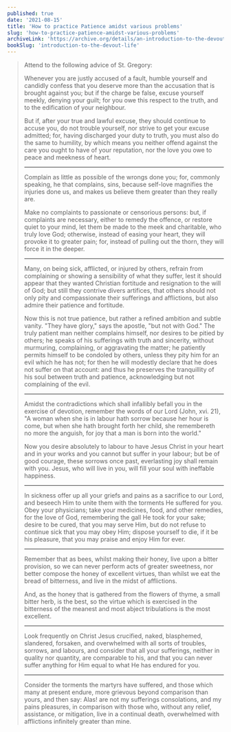 ```yaml
---
published: true
date: '2021-08-15'
title: 'How to practice Patience amidst various problems'
slug: 'how-to-practice-patience-amidst-various-problems'
archiveLink: 'https://archive.org/details/an-introduction-to-the-devout-life/page/100?view=theater'
bookSlug: 'introduction-to-the-devout-life'
---
```


> Attend to the following advice of St. Gregory:
>
> Whenever you are justly accused of a fault, humble yourself and candidly confess that you deserve more than the accusation that is brought against you; but if the charge be false, excuse yourself meekly, denying your guilt; for you owe this respect to the truth, and to the edification of your neighbour.
>
> But if, after your true and lawful excuse, they should continue to accuse you, do not trouble yourself, nor strive to get your excuse admitted; for, having discharged your duty to truth, you must also do the same to humility, by which means you neither offend against the care you ought to have of your reputation, nor the love you owe to peace and meekness of heart.
>
> ---
>
> Complain as little as possible of the wrongs done you; for, commonly speaking, he that complains, sins, because self-love magnifies the injuries done us, and makes us believe them greater than they really are.
>
> Make no complaints to passionate or censorious persons: but, if complaints are necessary, either to remedy the offence, or restore quiet to your mind, let them be made to the meek and charitable, who truly love God; otherwise, instead of easing your heart, they will provoke it to greater pain; for, instead of pulling out the thorn, they will force it in the deeper.
>
> ---
>
> Many, on being sick, afflicted, or injured by others, refrain from complaining or showing a sensibility of what they suffer, lest it should appear that they wanted Christian fortitude and resignation to the will of God; but still they contrive divers artifices, that others should not only pity and compassionate their sufferings and afflictions, but also admire their patience and fortitude.
>
> Now this is not true patience, but rather a refined ambition and subtle vanity. "They have glory," says the apostle, "but not with God." The truly patient man neither complains himself, nor desires to be pitied by others; he speaks of his sufferings with truth and sincerity, without murmuring, complaining, or aggravating the matter; he patiently permits himself to be condoled by others, unless they pity him for an evil which he has not; for then he will modestly declare that he does not suffer on that account: and thus he preserves the tranquillity of his soul between truth and patience, acknowledging but not complaining of the evil.
>
> ---
>
> Amidst the contradictions which shall infallibly befall you in the exercise of devotion, remember the words of our Lord (John, xvi. 21), "A woman when she is in labour hath sorrow because her hour is come, but when she hath brought forth her child, she remembereth no more the anguish, for joy that a man is born into the world."
>
> Now you desire absolutely to labour to have Jesus Christ in your heart and in your works and you cannot but suffer in your labour; but be of good courage, these sorrows once past, everlasting joy shall remain with you. Jesus, who will live in you, will fill your soul with ineffable happiness.
>
> ---
>
> In sickness offer up all your griefs and pains as a sacrifice to our Lord, and beseech Him to unite them with the torments He suffered for you. Obey your physicians; take your medicines, food, and other remedies, for the love of God, remembering the gall He took for your sake; desire to be cured, that you may serve Him, but do not refuse to continue sick that you may obey Him; dispose yourself to die, if it be his pleasure, that you may praise and enjoy Him for ever.
>
> ---
>
> Remember that as bees, whilst making their honey, live upon a bitter provision, so we can never perform acts of greater sweetness, nor better compose the honey of excellent virtues, than whilst we eat the bread of bitterness, and live in the midst of afflictions.
>
> And, as the honey that is gathered from the flowers of thyme, a small bitter herb, is the best, so the virtue which is exercised in the bitterness of the meanest and most abject tribulations is the most excellent.
>
> ---
>
> Look frequently on Christ Jesus crucified, naked, blasphemed, slandered, forsaken, and overwhelmed with all sorts of troubles, sorrows, and labours, and consider that all your sufferings, neither in quality nor quantity, are comparable to his, and that you can never suffer anything for Him equal to what He has endured for you.
>
> ---
>
> Consider the torments the martyrs have suffered, and those which many at present endure, more grievous beyond comparison than yours, and then say: Alas! are not my sufferings consolations, and my pains pleasures, in comparison with those who, without any relief, assistance, or mitigation, live in a continual death, overwhelmed with afflictions infinitely greater than mine.
